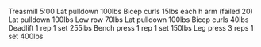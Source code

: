 Treasmill 5:00
Lat pulldown 100lbs
Bicep curls 15lbs each h arm (failed 20)
Lat pulldown 100lbs
Low row 70lbs
Lat pulldown 100lbs
Bicep curls 40lbs
Deadlift 1 rep 1 set 255lbs
Bench press 1 rep 1 set 150lbs
Leg press 3 reps 1 set 400lbs
